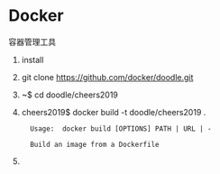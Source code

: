 # Docker
容器管理工具

1. install

2. git clone https://github.com/docker/doodle.git

3. ~$ cd doodle/cheers2019

4.  cheers2019$ docker build -t doodle/cheers2019 .

          Usage:  docker build [OPTIONS] PATH | URL | -

          Build an image from a Dockerfile
          
5. 

